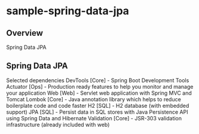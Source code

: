 # sample-spring-data-jpa

## Overview
Spring Data JPA

## Spring Data JPA
Selected dependencies
DevTools [Core] - Spring Boot Development Tools
Actuator [Ops] - Production ready features to help you monitor and manage your application
Web [Web] - Servlet web application with Spring MVC and Tomcat
Lombok [Core] - Java annotation library which helps to reduce boilerplate code and code faster
H2 [SQL] - H2 database (with embedded support)
JPA [SQL] - Persist data in SQL stores with Java Persistence API using Spring Data and Hibernate
Validation [Core] - JSR-303 validation infrastructure (already included with web)